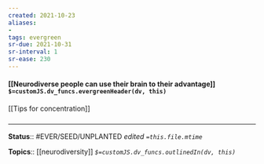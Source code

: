 ```yaml
---
created: 2021-10-23
aliases:
- 
tags: evergreen
sr-due: 2021-10-31
sr-interval: 1
sr-ease: 230
---
```

#### [[Neurodiverse people can use their brain to their advantage]] `$=customJS.dv_funcs.evergreenHeader(dv, this)`

[[Tips for concentration]]

### <hr class="footnote"/>

**Status**:: #EVER/SEED/UNPLANTED
*edited `=this.file.mtime`*

**Topics**:: [[neurodiversity]]
*`$=customJS.dv_funcs.outlinedIn(dv, this)`*
